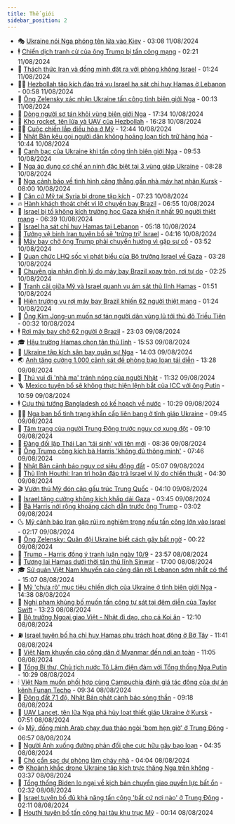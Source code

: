 ```yaml
---
title: Thế giới
sidebar_position: 2
---
```


<!-- vnexpress-the-gioi:START -->
- 🎭 [Ukraine nói Nga phóng tên lửa vào Kiev](https://vnexpress.net/ukraine-noi-nga-phong-ten-lua-vao-kiev-4780146.html) - 03:08 11/08/2024
- 🕴 [Chiến dịch tranh cử của ông Trump bị tấn công mạng](https://vnexpress.net/chien-dich-tranh-cu-cua-ong-trump-bi-tan-cong-mang-4780109.html) - 02:21 11/08/2024
- 🤭 [Thách thức Iran và đồng minh đặt ra với phòng không Israel](https://vnexpress.net/thach-thuc-iran-va-dong-minh-dat-ra-voi-phong-khong-israel-4778558.html) - 01:24 11/08/2024
- 🧑‍💻 [Hezbollah tập kích đáp trả vụ Israel hạ sát chỉ huy Hamas ở Lebanon](https://vnexpress.net/hezbollah-tap-kich-dap-tra-vu-israel-ha-sat-chi-huy-hamas-o-lebanon-4780118.html) - 00:58 11/08/2024
- 🦏 [Ông Zelensky xác nhận Ukraine tấn công tỉnh biên giới Nga](https://vnexpress.net/ong-zelensky-xac-nhan-ukraine-tan-cong-tinh-bien-gioi-nga-4780107.html) - 00:13 11/08/2024
- 🦒 [Dòng người sơ tán khỏi vùng biên giới Nga](https://vnexpress.net/dong-nguoi-so-tan-khoi-vung-bien-gioi-nga-4780085.html) - 17:34 10/08/2024
- 🌈 [Kho rocket, tên lửa và UAV của Hezbollah](https://vnexpress.net/kho-rocket-ten-lua-va-uav-cua-hezbollah-4778966.html) - 16:28 10/08/2024
- 🧑‍🏫 [Cuộc chiến lắp điều hòa ở Mỹ](https://vnexpress.net/cuoc-chien-lap-dieu-hoa-o-my-4778473.html) - 12:44 10/08/2024
- 🐲 [Nhật Bản kêu gọi người dân không hoảng loạn tích trữ hàng hóa](https://vnexpress.net/nhat-ban-keu-goi-nguoi-dan-khong-hoang-loan-tich-tru-hang-hoa-4780039.html) - 10:44 10/08/2024
- 🦒 [Canh bạc của Ukraine khi tấn công tỉnh biên giới Nga](https://vnexpress.net/canh-bac-cua-ukraine-khi-tan-cong-tinh-bien-gioi-nga-4779523.html) - 09:53 10/08/2024
- 🐻 [Nga áp dụng cơ chế an ninh đặc biệt tại 3 vùng giáp Ukraine](https://vnexpress.net/nga-ap-dung-co-che-an-ninh-dac-biet-tai-3-vung-giap-ukraine-4779990.html) - 08:28 10/08/2024
- 🚀 [Nga cảnh báo về tình hình căng thẳng gần nhà máy hạt nhân Kursk](https://vnexpress.net/nga-canh-bao-ve-tinh-hinh-cang-thang-gan-nha-may-hat-nhan-kursk-4779942.html) - 08:00 10/08/2024
- 🥰 [Căn cứ Mỹ tại Syria bị drone tập kích](https://vnexpress.net/can-cu-my-tai-syria-bi-drone-tap-kich-4779913.html) - 07:23 10/08/2024
- 🔥 [Hành khách thoát chết vì lỡ chuyến bay Brazil](https://vnexpress.net/hanh-khach-thoat-chet-vi-lo-chuyen-bay-brazil-4779895.html) - 06:55 10/08/2024
- 🥳 [Israel bị tố không kích trường học Gaza khiến ít nhất 90 người thiệt mạng](https://vnexpress.net/israel-bi-to-khong-kich-truong-hoc-gaza-khien-it-nhat-90-nguoi-thiet-mang-4779946.html) - 06:39 10/08/2024
- 💼 [Israel hạ sát chỉ huy Hamas tại Lebanon](https://vnexpress.net/israel-ha-sat-chi-huy-hamas-tai-lebanon-4779949.html) - 05:18 10/08/2024
- 🤡 [Tướng vệ binh Iran tuyên bố sẽ &#39;trừng trị&#39; Israel](https://vnexpress.net/tuong-ve-binh-iran-tuyen-bo-se-trung-tri-israel-4779922.html) - 04:16 10/08/2024
- 🌁 [Máy bay chở ông Trump phải chuyển hướng vì gặp sự cố](https://vnexpress.net/may-bay-cho-ong-trump-phai-chuyen-huong-vi-gap-su-co-4779904.html) - 03:52 10/08/2024
- 🤩 [Quan chức LHQ sốc vì phát biểu của Bộ trưởng Israel về Gaza](https://vnexpress.net/quan-chuc-lhq-soc-vi-phat-bieu-cua-bo-truong-israel-ve-gaza-4779850.html) - 03:28 10/08/2024
- 🎉 [Chuyên gia nhận định lý do máy bay Brazil xoay tròn, rơi tự do](https://vnexpress.net/chuyen-gia-nhan-dinh-ly-do-may-bay-brazil-xoay-tron-roi-tu-do-4779870.html) - 02:25 10/08/2024
- 🎉 [Tranh cãi giữa Mỹ và Israel quanh vụ ám sát thủ lĩnh Hamas](https://vnexpress.net/tranh-cai-giua-my-va-israel-quanh-vu-am-sat-thu-linh-hamas-4778212.html) - 01:51 10/08/2024
- 🌁 [Hiện trường vụ rơi máy bay Brazil khiến 62 người thiệt mạng](https://vnexpress.net/hien-truong-vu-roi-may-bay-brazil-khien-62-nguoi-thiet-mang-4779861.html) - 01:24 10/08/2024
- 🌊 [Ông Kim Jong-un muốn sơ tán người dân vùng lũ tới thủ đô Triều Tiên](https://vnexpress.net/ong-kim-jong-un-muon-so-tan-nguoi-dan-vung-lu-toi-thu-do-trieu-tien-4779831.html) - 00:32 10/08/2024
- 🕴 [Rơi máy bay chở 62 người ở Brazil](https://vnexpress.net/roi-may-bay-cho-62-nguoi-o-brazil-4779828.html) - 23:03 09/08/2024
- 🎓 [Hậu trường Hamas chọn tân thủ lĩnh](https://vnexpress.net/hau-truong-hamas-chon-tan-thu-linh-4779408.html) - 15:53 09/08/2024
- 🦩 [Ukraine tập kích sân bay quân sự Nga](https://vnexpress.net/ukraine-tap-kich-san-bay-quan-su-nga-4779781.html) - 14:03 09/08/2024
- 🌏 [Anh tăng cường 1.000 cảnh sát đề phòng bạo loạn tái diễn](https://vnexpress.net/anh-tang-cuong-1-000-canh-sat-de-phong-bao-loan-tai-dien-4779794.html) - 13:28 09/08/2024
- 🌋 [Thú vui đi &#39;nhà ma&#39; tránh nóng của người Nhật](https://vnexpress.net/thu-vui-di-nha-ma-tranh-nong-cua-nguoi-nhat-4779561.html) - 11:32 09/08/2024
- 🪜 [Mexico tuyên bố sẽ không thực hiện lệnh bắt của ICC với ông Putin](https://vnexpress.net/mexico-tuyen-bo-se-khong-thuc-hien-lenh-bat-cua-icc-voi-ong-putin-4779681.html) - 10:59 09/08/2024
- 🕴 [Cựu thủ tướng Bangladesh có kế hoạch về nước](https://vnexpress.net/cuu-thu-tuong-bangladesh-co-ke-hoach-ve-nuoc-4779721.html) - 10:29 09/08/2024
- 🧑‍🏫 [Nga ban bố tình trạng khẩn cấp liên bang ở tỉnh giáp Ukraine](https://vnexpress.net/nga-ban-bo-tinh-trang-khan-cap-lien-bang-o-tinh-giap-ukraine-4779684.html) - 09:45 09/08/2024
- 🌮 [Tâm trạng của người Trung Đông trước nguy cơ xung đột](https://vnexpress.net/tam-trang-cua-nguoi-trung-dong-truoc-nguy-co-xung-dot-4779423.html) - 09:10 09/08/2024
- 🚦 [Đảng đối lập Thái Lan &#39;tái sinh&#39; với tên mới](https://vnexpress.net/dang-doi-lap-thai-lan-tai-sinh-voi-ten-moi-4779628.html) - 08:36 09/08/2024
- 💫 [Ông Trump công kích bà Harris &#39;không đủ thông minh&#39;](https://vnexpress.net/ong-trump-cong-kich-ba-harris-khong-du-thong-minh-4779445.html) - 07:46 09/08/2024
- 🤡 [Nhật Bản cảnh báo nguy cơ siêu động đất](https://vnexpress.net/nhat-ban-canh-bao-nguy-co-sieu-dong-dat-4779442.html) - 05:07 09/08/2024
- 🦣 [Thủ lĩnh Houthi: Iran trì hoãn đáp trả Israel vì lý do chiến thuật](https://vnexpress.net/thu-linh-houthi-iran-tri-hoan-dap-tra-israel-vi-ly-do-chien-thuat-4779488.html) - 04:30 09/08/2024
- 🎬 [Vườn thú Mỹ đón cặp gấu trúc Trung Quốc](https://vnexpress.net/vuon-thu-my-don-cap-gau-truc-trung-quoc-4779451.html) - 04:10 09/08/2024
- 🎉 [Israel tăng cường không kích khắp dải Gaza](https://vnexpress.net/israel-tang-cuong-khong-kich-khap-dai-gaza-4779426.html) - 03:45 09/08/2024
- 🎡 [Bà Harris nới rộng khoảng cách dẫn trước ông Trump](https://vnexpress.net/ba-harris-noi-rong-khoang-cach-dan-truoc-ong-trump-4779420.html) - 03:02 09/08/2024
- 🌜 [Mỹ cảnh báo Iran gặp rủi ro nghiêm trọng nếu tấn công lớn vào Israel](https://vnexpress.net/my-canh-bao-iran-gap-rui-ro-nghiem-trong-neu-tan-cong-lon-vao-israel-4779430.html) - 02:17 09/08/2024
- 🎡 [Ông Zelensky: Quân đội Ukraine biết cách gây bất ngờ](https://vnexpress.net/ong-zelensky-quan-doi-ukraine-biet-cach-gay-bat-ngo-4779399.html) - 00:22 09/08/2024
- 🤗 [Trump - Harris đồng ý tranh luận ngày 10/9](https://vnexpress.net/trump-harris-dong-y-tranh-luan-ngay-10-9-4779398.html) - 23:57 08/08/2024
- 🦩 [Tương lai Hamas dưới thời tân thủ lĩnh Sinwar](https://vnexpress.net/tuong-lai-hamas-duoi-thoi-tan-thu-linh-sinwar-4778981.html) - 17:00 08/08/2024
- 🎓 [Sứ quán Việt Nam khuyến cáo công dân rời Lebanon sớm nhất có thể](https://vnexpress.net/su-quan-viet-nam-khuyen-cao-cong-dan-roi-lebanon-som-nhat-co-the-4779376.html) - 15:07 08/08/2024
- 🌁 [Mỹ &#39;chưa rõ&#39; mục tiêu chiến dịch của Ukraine ở tỉnh biên giới Nga](https://vnexpress.net/my-chua-ro-muc-tieu-chien-dich-cua-ukraine-o-tinh-bien-gioi-nga-4779020.html) - 14:38 08/08/2024
- 🤩 [Nghi phạm khủng bố muốn tấn công tự sát tại đêm diễn của Taylor Swift](https://vnexpress.net/nghi-pham-khung-bo-muon-tan-cong-tu-sat-tai-dem-dien-cua-taylor-swift-4779327.html) - 13:23 08/08/2024
- 👹 [Bộ trưởng Ngoại giao Việt - Nhật đi dạo, cho cá Koi ăn](https://vnexpress.net/bo-truong-ngoai-giao-viet-nhat-di-dao-cho-ca-koi-an-4779350.html) - 12:10 08/08/2024
- ⛽️ [Israel tuyên bố hạ chỉ huy Hamas phụ trách hoạt động ở Bờ Tây](https://vnexpress.net/israel-tuyen-bo-ha-chi-huy-hamas-phu-trach-hoat-dong-o-bo-tay-4779247.html) - 11:41 08/08/2024
- 🚀 [Việt Nam khuyến cáo công dân ở Myanmar đến nơi an toàn](https://vnexpress.net/viet-nam-khuyen-cao-cong-dan-o-myanmar-den-noi-an-toan-4779287.html) - 11:05 08/08/2024
- 🎡 [Tổng Bí thư, Chủ tịch nước Tô Lâm điện đàm với Tổng thống Nga Putin](https://vnexpress.net/tong-bi-thu-chu-tich-nuoc-to-lam-dien-dam-voi-tong-thong-nga-putin-4779312.html) - 10:29 08/08/2024
- 🕯 [Việt Nam muốn phối hợp cùng Campuchia đánh giá tác động của dự án kênh Funan Techo](https://vnexpress.net/viet-nam-muon-phoi-hop-cung-campuchia-danh-gia-tac-dong-cua-du-an-kenh-funan-techo-4779269.html) - 09:34 08/08/2024
- 🐻 [Động đất 7,1 độ, Nhật Bản phát cảnh báo sóng thần](https://vnexpress.net/dong-dat-7-1-do-nhat-ban-phat-canh-bao-song-than-4779265.html) - 09:18 08/08/2024
- 🚦 [UAV Lancet, tên lửa Nga phá hủy loạt thiết giáp Ukraine ở Kursk](https://vnexpress.net/uav-lancet-ten-lua-nga-pha-huy-loat-thiet-giap-ukraine-o-kursk-4778952.html) - 07:51 08/08/2024
- 👍 [Mỹ, đồng minh Arab chạy đua tháo ngòi &#39;bom hẹn giờ&#39; ở Trung Đông](https://vnexpress.net/my-dong-minh-arab-chay-dua-thao-ngoi-bom-hen-gio-o-trung-dong-4779009.html) - 06:57 08/08/2024
- 🚀 [Người Anh xuống đường phản đối phe cực hữu gây bạo loạn](https://vnexpress.net/nguoi-anh-xuong-duong-phan-doi-phe-cuc-huu-gay-bao-loan-4779073.html) - 04:35 08/08/2024
- 🌮 [Chó cắn sạc dự phòng làm cháy nhà](https://vnexpress.net/cho-can-sac-du-phong-lam-chay-nha-4779002.html) - 04:04 08/08/2024
- 😎 [Khoảnh khắc drone Ukraine tập kích trực thăng Nga trên không](https://vnexpress.net/khoanh-khac-drone-ukraine-tap-kich-truc-thang-nga-tren-khong-4778979.html) - 03:37 08/08/2024
- 🐲 [Tổng thống Biden lo ngại về kịch bản chuyển giao quyền lực bất ổn](https://vnexpress.net/tong-thong-biden-lo-ngai-ve-kich-ban-chuyen-giao-quyen-luc-bat-on-4778947.html) - 02:32 08/08/2024
- 💫 [Israel tuyên bố đủ khả năng tấn công &#39;bất cứ nơi nào&#39; ở Trung Đông](https://vnexpress.net/israel-tuyen-bo-du-kha-nang-tan-cong-bat-cu-noi-nao-o-trung-dong-4778995.html) - 02:11 08/08/2024
- 👀 [Houthi tuyên bố tấn công hai tàu khu trục Mỹ](https://vnexpress.net/houthi-tuyen-bo-tan-cong-hai-tau-khu-truc-my-4778942.html) - 00:14 08/08/2024<!-- vnexpress-the-gioi:END -->